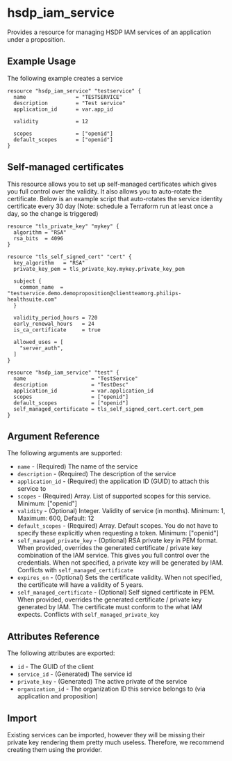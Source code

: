# hsdp_iam_service

Provides a resource for managing HSDP IAM services of an application under a proposition.

## Example Usage

The following example creates a service

```hcl
resource "hsdp_iam_service" "testservice" {
  name                = "TESTSERVICE"
  description         = "Test service"
  application_id      = var.app_id

  validity            = 12

  scopes              = ["openid"]
  default_scopes      = ["openid"]
}
```

## Self-managed certificates

This resource allows you to set up self-managed certificates which gives you full
control over the validity. It also allows you to auto-rotate the certificate. Below is 
an example script that auto-rotates the service identity certificate every 30 day 
(Note: schedule a Terraform run at least once a day, so the change is triggered)

```hcl
resource "tls_private_key" "mykey" {
  algorithm = "RSA"
  rsa_bits  = 4096
}

resource "tls_self_signed_cert" "cert" {
  key_algorithm   = "RSA"
  private_key_pem = tls_private_key.mykey.private_key_pem

  subject {
    common_name  = "testservice.demo.demoproposition@clientteamorg.philips-healthsuite.com"
  }

  validity_period_hours = 720
  early_renewal_hours   = 24
  is_ca_certificate     = true
  
  allowed_uses = [
    "server_auth",
  ]
}

resource "hsdp_iam_service" "test" {
  name                     = "TestService"
  description              = "TestDesc"
  application_id           = var.application_id
  scopes                   = ["openid"]
  default_scopes           = ["openid"]
  self_managed_certificate = tls_self_signed_cert.cert.cert_pem
}
```

## Argument Reference

The following arguments are supported:

* `name` - (Required) The name of the service
* `description` - (Required) The description of the service
* `application_id` - (Required) the application ID (GUID) to attach this service to
* `scopes` - (Required) Array. List of supported scopes for this service. Minimum: ["openid"]
* `validity` - (Optional) Integer. Validity of service (in months). Minimum: 1, Maximum: 600, Default: 12
* `default_scopes` - (Required) Array. Default scopes. You do not have to specify these explicitly when requesting a token. Minimum: ["openid"]
* `self_managed_private_key` - (Optional)  RSA private key in PEM format. When provided, overrides the generated certificate / private key combination of the
  IAM service. This gives you full control over the credentials. When not specified, a private key will be generated by IAM.
  Conflicts with `self_managed_certificate`
* `expires_on` - (Optional) Sets the certificate validity. When not specified, the certificate will have a validity of 5 years.
* `self_managed_certificate` - (Optional) Self signed certificate in PEM. When provided, overrides the generated certificate / private key generated by IAM.
  The certificate must conform to the what IAM expects. Conflicts with `self_managed_private_key`

## Attributes Reference

The following attributes are exported:

* `id` - The GUID of the client
* `service_id` - (Generated) The service id
* `private_key` - (Generated) The active private of the service
* `organization_id` - The organization ID this service belongs to (via application and proposition)

## Import

Existing services can be imported, however they will be missing their private key rendering them pretty much useless. Therefore, we recommend creating them using the provider.
